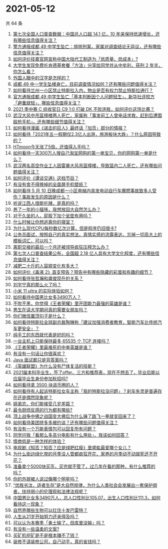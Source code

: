 # 2021-05-12

共 64 条

<!-- BEGIN -->
<!-- 最后更新时间 Wed May 12 2021 05:01:10 GMT+0800 (China Standard Time) -->

1. [第七次全国人口普查数据：中国总人口超 14.1 亿，10
   年来保持低速增长，还有哪些信息值得关注？](https://www.zhihu.com/question/458811096)
2. [警方通报成都 49
   中学生坠亡：排除刑案，家属对调查结论无异议，还有哪些信息值得关注？](https://www.zhihu.com/question/458909971)
3. [如何评价技嘉官网宣称中国大陆代工制造为「低质量、低成本」?](https://www.zhihu.com/question/458796364)
4. [大学生发现免费吃肯德基套餐「方法」分享给同学并从中牟利，获刑 2
   年半，你怎么看？](https://www.zhihu.com/question/458862544)
5. [外国人眼中的汉字是怎样的？](https://www.zhihu.com/question/35963650)
6. [成都 49
   中一学生坠楼身亡，目前调查情况如何？还有哪些问题值得关注？](https://www.zhihu.com/question/458690995)
7. [如何看待兰州一小区禁止特斯拉入内，物业是否有权力禁止特斯拉通行？](https://www.zhihu.com/question/458089175)
8. [官方通报成都 49
   中学生坠亡「基本判断因个人问题轻生」，新华社评校方「避重就轻」，哪些信息值得关注？](https://www.zhihu.com/question/458795206)
9. [2021 季中赛 C 组收官日 C9 1:0 打破 DK
   不败连胜，如何评价这场比赛？](https://www.zhihu.com/question/458906118)
10. [武汉大风中吊篮撞楼两人死亡，家属称「事发前工人曾电话求救，赶到后遭围殴抢手机」，还有哪些细节值得关注？](https://www.zhihu.com/question/458864077)
11. [如何看待漫画《进击的巨人》最终话「加页」部分的情报？](https://www.zhihu.com/question/458937970)
12. [如何看待「2021年五一假期仅2.3亿人出游，旅游板块大跌」？什么原因导致的？](https://www.zhihu.com/question/458156454)
13. [HTmoon今天涨了5倍，还值得入手吗？](https://www.zhihu.com/question/458753981)
14. [如何看待一天300万人搜自己淘宝网购的第一单宝贝，你的网购第一单是什么？](https://www.zhihu.com/question/458802423)
15. [武汉两名高空作业工人因雷暴大风吊篮撞楼，导致篮内二人死亡，还有哪些问题值得关注？](https://www.zhihu.com/question/458802058)
16. [如何评价《谭谈交通》这档节目？](https://www.zhihu.com/question/41467514)
17. [有没有舍不得换掉的全面屏手机壁纸？](https://www.zhihu.com/question/420662927)
18. [如何看待 5 月 10
    日晚成都一小区电梯内突发电动自行车爆燃事故致多人受伤？事故发生的原因是什么？](https://www.zhihu.com/question/458774852)
19. [听说江西人很能吃辣，是真的吗？](https://www.zhihu.com/question/406439662)
20. [养了一年的小猫咪，我想放回大自然怎么办？](https://www.zhihu.com/question/457533958)
21. [对于久坐的人，屁股下加个坐垫有用吗？](https://www.zhihu.com/question/355087220)
22. [什么时候让你想逃离你的寝室？](https://www.zhihu.com/question/347465641)
23. [为什么现代CPU每秒数亿次计算，但是程序仍旧很卡?](https://www.zhihu.com/question/458730114)
24. [公务员面试，按照自己的真实想法，真情实感的流露表达，忘掉一切高大上的模板词汇，可以吗？](https://www.zhihu.com/question/453765153)
25. [离职交接的最后一个月还被领导疯狂压榨怎么办？](https://www.zhihu.com/question/455719427)
26. [第七次人口普查结果公布，全国超 2.18
    亿人具有大学文化程度，还有哪些信息值得关注？](https://www.zhihu.com/question/458813993)
27. [减肥二十斤的人容貌变化有多大？](https://www.zhihu.com/question/339245837)
28. [如何评价《毒液
    2》首支预告？预告中有哪些隐藏的彩蛋和有趣的细节？](https://www.zhihu.com/question/458745668)
29. [如何看待张哲瀚和龚俊现在的关系？](https://www.zhihu.com/question/458226340)
30. [刘宇宁真的那么火了吗？](https://www.zhihu.com/question/455642291)
31. [小米 11 ultra 的实际体验如何？](https://www.zhihu.com/question/452077572)
32. [如何看待中国男比女多3490万人？](https://www.zhihu.com/question/458812341)
33. [不吹不黑，你觉得《王者荣耀》里开团能力最强的英雄是谁？](https://www.zhihu.com/question/457720589)
34. [男生在读大学期间真的需要女朋友吗？](https://www.zhihu.com/question/22503810)
35. [你们微信置顶句子是什么？](https://www.zhihu.com/question/353636992)
36. [如何看待特斯拉全球副总裁陶琳称「建议加强消费者教育，智能汽车比传统汽车更安全」？](https://www.zhihu.com/question/458706368)
37. [纯手工的东西就代表是好的吗？](https://www.zhihu.com/question/443837003)
38. [一台主机上只能保持最多 65535 个 TCP 连接吗？](https://www.zhihu.com/question/361111920)
39. [《王者荣耀》里最难死的中单英雄是谁？](https://www.zhihu.com/question/458262505)
40. [有没有一句话让你很喜欢？](https://www.zhihu.com/question/314113669)
41. [Java 面试都只是背答案吗？](https://www.zhihu.com/question/452184164)
42. [《英雄联盟》为什么没有尸体复活的技能？](https://www.zhihu.com/question/456810195)
43. [2021届本科毕业生，签了offer、三方和推荐表，现在不想去了，毕业后能以应届毕业生身份参加秋招吗?](https://www.zhihu.com/question/457035243)
44. [如何看待拿 3500 块进币圈的人？](https://www.zhihu.com/question/458207096)
45. [如何看待有人起诉特斯拉女车主称「我的特斯拉没问题」？刹车失灵是普遍存在还是偶然现象呢？](https://www.zhihu.com/question/458816200)
46. [姐弟恋，你们能接受几岁差距？](https://www.zhihu.com/question/389750479)
47. [最令厨师反感的行为都有哪些?](https://www.zhihu.com/question/454913246)
48. [顶上战争中佛之战国变大佛后为什么锤了路飞一拳就变回来了？](https://www.zhihu.com/question/458446208)
49. [如何看待美团拼多多被约谈？还有哪些问题值得关注？](https://www.zhihu.com/question/458736672)
50. [有没有一个万能表情包可以回复所有问题？](https://www.zhihu.com/question/341311495)
51. [同学问我「看那么多高分电影有什么用处」，我该如何回答？](https://www.zhihu.com/question/445536824)
52. [情商低是一种怎样的体验？](https://www.zhihu.com/question/26759808)
53. [电视剧《知否？知否？应是绿肥红瘦》里盛紘最爱哪个女儿？](https://www.zhihu.com/question/457046905)
54. [为什么街边绿化带的月季没人管都疯狂开花，家养的月季动不动就死还不开花？](https://www.zhihu.com/question/458723730)
55. [准备拿个5000块买币，买完就不管了，过几年在看的那种，有什么推荐的吗？](https://www.zhihu.com/question/457414385)
56. [你的外貌被人说过像哪个明星吗？](https://www.zhihu.com/question/367145594)
57. [“优胜劣汰，适者生存”是大自然规律，为什么人类社会会发展出一套保护弱者，扶持弱小的伦理观和法律法规呢？](https://www.zhihu.com/question/458755052)
58. [中国男比女多3490万人，总人口性别比105.07，出生人口性别比111.3，如何看待这一现象？](https://www.zhihu.com/question/458812209)
59. [自然界哪些生物可以扛住十发巴雷特？](https://www.zhihu.com/question/458544903)
60. [人生从21岁开始努力还来得及吗？](https://www.zhihu.com/question/404893881)
61. [可以认为本赛季「勇士输了，但库里没输」吗？](https://www.zhihu.com/question/457259616)
62. [有没有一些温柔的文案?](https://www.zhihu.com/question/450998242)
63. [买矿机挖矿是不是根本赚不了钱？](https://www.zhihu.com/question/457183375)
64. [装修不请装修公司，自己动手，真的省钱吗？](https://www.zhihu.com/question/448461605)

<!-- END -->
